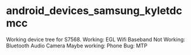 # android_devices_samsung_kyletdcmcc
Working device tree for S7568.
Working:
  EGL
  Wifi
  Baseband
Not Working:
  Bluetooth
  Audio
  Camera
Maybe working:
  Phone
Bug:
  MTP
